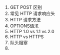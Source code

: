 1. GET POST 区别
2. 常见 HTTP 请求响应头
3. HTTP 请求方法
4. OPTIONS请求
5. HTTP 1.0 vs 1.1 vs 2.0
6. HTTP vs HTTPS
7. 队头阻塞
8. 